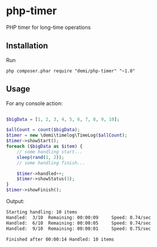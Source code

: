 php-timer
===================

PHP timer for long-time operations

Installation
------------
Run
```code
php composer.phar require "demi/php-timer" "~1.0"
```

Usage
-----
For any console action:
```php

$bigData = [1, 2, 3, 4, 5, 6, 7, 8, 9, 10];

$allCount = count($bigData);
$timer = new \demi\timelog\TimeLog($allCount);
$timer->showStart();
foreach ($bigData as $item) {
    // some handling start...
    sleep(rand(1, 2));
    // some handling finish...

    $timer->handled++;
    $timer->showStatus(3);
}
$timer->showFinish();
```

Output:
```bash
Starting handling: 10 items
Handled:  3/10  Remaining: 00:00:09     Speed: 0.74/sec
Handled:  6/10  Remaining: 00:00:05     Speed: 0.74/sec
Handled:  9/10  Remaining: 00:00:01     Speed: 0.75/sec

Finished after 00:00:14 Handled: 10 items
```
